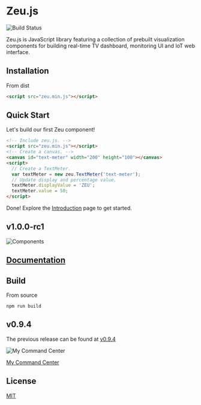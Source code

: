 # Zeu.js

![Build Status](https://travis-ci.org/shzlw/zeu.svg?branch=master)

Zeu.js is JavaScript library featuring a collection of prebuilt visualization components for building real-time TV dashboard, monitoring UI and IoT web interface.

## Installation

From dist
```html
<script src="zeu.min.js"></script>
```

## Quick Start

Let's build our first Zeu component!

```html
<!-- Include zeu.js. -->
<script src="zeu.min.js"></script>
<!-- Create a canvas. -->
<canvas id="text-meter" width="200" height="100"></canvas>
<script>
  // Create a TextMeter.
  var textMeter = new zeu.TextMeter('text-meter');
  // Update display and percentage value.
  textMeter.displayValue = 'ZEU';
  textMeter.value = 50;
</script>
```

Done! Explore the [Introduction](https://shzlw.github.io/zeu/docs/introduction.html) page to get started.

## v1.0.0-rc1

![Components](https://github.com/shzlw/zeu/blob/master/examples/components.v1.0.0.gif)

## [Documentation](https://shzlw.github.io/zeu/docs/introduction.html)

## Build

From source
```
npm run build
```

## v0.9.4

The previous release can be found at [v0.9.4](https://github.com/shzlw/zeu/tree/v0.9.4)

![My Command Center](https://github.com/shzlw/zeu/blob/master/examples/my-command-center.v0.9.1.gif)

[My Command Center](https://shzlw.github.io/zeu/examples/my-command-center.html)

## License

[MIT](http://opensource.org/licenses/MIT)